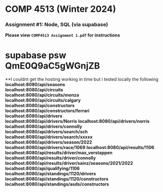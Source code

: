 # COMP 4513 (Winter 2024)
### Assignment #1: Node, SQL (via supabase)

**Please view `COMP4513 Assignment 1.pdf` for instructions**
# supabase psw QmE0Q9aC5gWGnjZB
**I couldnt get the hosting working in time but i tested locally the following
**localhost:8080/api/seasons**<br/>
**localhost:8080/api/circuits**<br/>
**localhost:8080/api/circuits/monza**<br/>
**localhost:8080/api/circuits/calgary**<br/>
**localhost:8080/api/constructors**<br/>
**localhost:8080/api/constructors/ferrari**<br/>
**localhost:8080/api/drivers**<br/>
**localhost:8080/api/drivers/Norris**
**localhost:8080/api/drivers/norris**
**localhost:8080/api/drivers/connolly**
**localhost:8080/api/drivers/search/sch**
**localhost:8080/api/drivers/search/xxxxx**
**localhost:8080/api/drivers/season/2022**
**localhost:8080/api/drivers/race/1069**
**localhost:8080/api/results/1106**
**localhost:8080/api/results/driver/max_verstappen**
**localhost:8080/api/results/driver/connolly**
**localhost:8080/api/results/driver/sainz/seasons/2021/2022**
**localhost:8080/api/qualifying/1106**
**localhost:8080/api/standings/1120/drivers**
**localhost:8080/api/standings/1120/constructors**
**localhost:8080/api/standings/asds/constructors**
